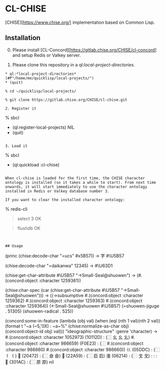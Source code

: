 # CL-CHISE
[CHISE][https://www.chise.org/] implementation based on Common Lisp.


## Installation

0. Please install
   [CL-Concord][https://gitlab.chise.org/CHISE/cl-concord] and setup
   Redis or Valkey server.

1. Please clone this repository in a ql:*local-project-directories*.

```
* ql:*local-project-directories*
(#P"/home/me/quicklisp/local-projects/")
* (quit)

% cd ~/quicklisp/local-projects/

% git clone https://gitlab.chise.org/CHISE/cl-chise.git

2. Register it

```
% sbcl

* (ql:register-local-projects)
NIL
* (quit)
```

3. Load it

```
% sbcl

* (ql:quickload :cl-chise)
```

When cl-chise is loaded for the first time, the CHISE character
ontology is installed (so it takes a while to start). From next time
onwards, it will start immediately to use the character ontology
installed in Redis or Valkey database number 3.

If you want to clear the installed character ontology:
```
% redis-cli

> select 3
OK

> flushdb
OK
```


## Usage

```
(princ (chise:decode-char "=ucs" #x5B57))
-> 字
#\U5B57

(chise:decode-char "=daikanwa" 12345)
-> #\U63D1

(chise:get-char-attribute #\U5B57 "->Small-Seal@shuowen")
-> (#.(concord:object :character 1259361))

(chise:char-spec (car (chise:get-char-attribute #\U5B57 "->Small-Seal@shuowen")))
-> ((->subsumptive #.(concord:object :character 1259362)
    #.(concord:object :character 1259363) #.(concord:object :character 1259364))
    (<-Small-Seal@shuowen #\U5B57) (=shuowen-jiguge . 51305)
    (shuowen-radical . 525))

(concord:some-in-feature
	(lambda (obj val)
	  (when (eql (nth 1 val)(nth 2 val))
	    (format t "~a (~5,'0X) : ~a~%"
		    (chise:normalize-as-char obj) (concord:object-id obj) val)))
	"ideographic-structure" :genre 'character)
->
#.(concord:object :character 1052973) (10112D) : (⿲ 幺 幺 幺)
#.(concord:object :character 986659) (F0E23) : (⿰
                                                #.(concord:object :character 986660)
                                                #.(concord:object :character 986660))
巜 (05DDC) : (⿰ 𡿨 𡿨)
𠑲 (20472) : (⿰ 僉 僉)
𢩙 (22A59) : (⿰ 启 启)
戔 (06214) : (⿱ 戈 戈)
:
:
:
𰆬 (301AC) : (⿰ 原 原)
nil
```
